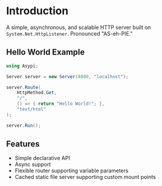 # Introduction

A simple, asynchronous, and scalable HTTP server built on `System.Net.HttpListener`. Pronounced "AS-eh-PIE."

## Hello World Example

```C#
using Asypi;

Server server = new Server(8000, "localhost");

server.Route(
    HttpMethod.Get,
    "/",
    () => { return "Hello World!"; },
    "text/html"
);

server.Run();
```

## Features

- Simple declarative API
- Async support
- Flexible router supporting variable parameters
- Cached static file server supporting custom mount points
